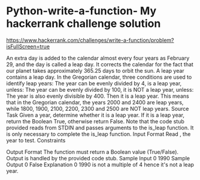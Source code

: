 # Python-write-a-function- My hackerrank challenge solution 

https://www.hackerrank.com/challenges/write-a-function/problem?isFullScreen=true

An extra day is added to the calendar almost every four years as February 29, and the day is called a leap day. It corrects the calendar for the fact that our planet takes approximately 365.25 days to orbit the sun. A leap year contains a leap day.
In the Gregorian calendar, three conditions are used to identify leap years:
The year can be evenly divided by 4, is a leap year, unless:
The year can be evenly divided by 100, it is NOT a leap year, unless:
The year is also evenly divisible by 400. Then it is a leap year.
This means that in the Gregorian calendar, the years 2000 and 2400 are leap years, while 1800, 1900, 2100, 2200, 2300 and 2500 are NOT leap years. Source
Task
Given a year, determine whether it is a leap year. If it is a leap year, return the Boolean True, otherwise return False.
Note that the code stub provided reads from STDIN and passes arguments to the is_leap function. It is only necessary to complete the is_leap function.
Input Format
Read , the year to test.
Constraints

Output Format
The function must return a Boolean value (True/False). Output is handled by the provided code stub.
Sample Input 0
1990
Sample Output 0
False
Explanation 0
1990 is not a multiple of 4 hence it's not a leap year.
